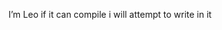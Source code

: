 I’m Leo
if it can compile i will attempt to write in it
<!---
LeoGoGol/LeoGoGol is a ✨ special ✨ repository because its `README.md` (this file) appears on your GitHub profile.
You can click the Preview link to take a look at your changes.
--->
